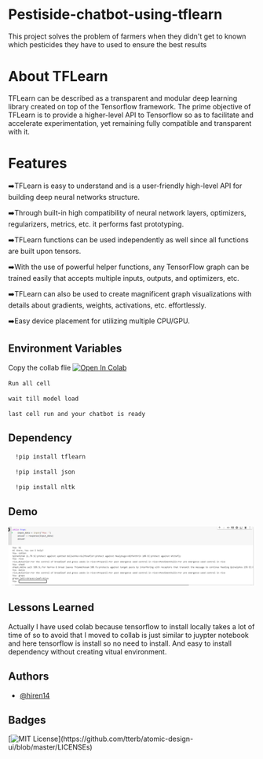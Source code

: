
# Pestiside-chatbot-using-tflearn

This project solves the problem of farmers when they didn't get to known which pesticides they have to used to ensure the best results 

# About TFLearn

TFLearn can be described as a transparent and modular deep learning library created on top of the Tensorflow framework. The prime objective of TFLearn is to provide a higher-level API to Tensorflow so as to facilitate and accelerate experimentation, yet remaining fully compatible and transparent with it.

# Features
➡️TFLearn is easy to understand and is a user-friendly high-level API for building deep neural networks structure.

➡️Through built-in high compatibility of neural network layers, optimizers, regularizers, metrics, etc. it performs fast prototyping.

➡️TFLearn functions can be used independently as well since all functions are built upon tensors.

➡️With the use of powerful helper functions, any TensorFlow graph can be trained easily that accepts multiple inputs, outputs, and optimizers, etc.

➡️TFLearn can also be used to create magnificent graph visualizations with details about gradients, weights, activations, etc. effortlessly.

➡️Easy device placement for utilizing multiple CPU/GPU.

## Environment Variables
Copy the collab flie 
[![Open In Colab](https://colab.research.google.com/assets/colab-badge.svg)](https://colab.research.google.com/github/hiren14/Pestiside-chatbot-using-tflearn/blob/main/chatbot.ipynb)

`Run all cell `

`wait till model load `


`last cell run and your chatbot is ready`


## Dependency 


```bash
  !pip install tflearn
```
 

```bash
  !pip install json
```


```bash
  !pip install nltk
```



## Demo

![App Screenshot](https://github.com/hiren14/Pestiside-chatbot-using-tflearn/blob/main/Screenshot%202021-12-21%20210816.png)


## Lessons Learned
Actually I have used colab because tensorflow to install locally takes a lot of time of so to avoid that I moved to collab is just similar to juypter notebook and here tensorflow is install so no need to install.
And easy to install dependency without creating vitual environment.





## Authors

- [@hiren14](https://www.github.com/hiren14)


## Badges
[![MIT License](https://img.shields.io/apm/l/atomic-design-ui.svg?)](https://github.com/tterb/atomic-design-ui/blob/master/LICENSEs)
